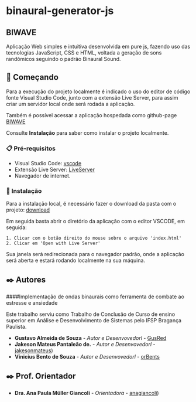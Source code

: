 # binaural-generator-js
## BIWAVE
Aplicação Web simples e intuitiva desenvolvida em pure js, fazendo uso das tecnologias JavaScript, CSS e HTML, voltada a geração de sons randômicos seguindo o padrão Binaural Sound.

## 🚀 Começando

Para a execução do projeto localmente é indicado o uso do editor de código fonte Visual Studio Code, junto com a extensão Live Server, para assim criar um servidor local onde será rodada a aplicação.

Também é possível acessar a aplicação hospedada como github-page [BIWAVE](https://orbents.github.io/binaural-generator-js/)

Consulte **Instalação** para saber como instalar o projeto localmente.

### 📋 Pré-requisitos

- Visual Studio Code: [vscode](https://code.visualstudio.com/download)
- Extensão Live Server: [LiveServer](https://marketplace.visualstudio.com/items?itemName=ritwickdey.LiveServer)
- Navegador de internet.

### 🔧 Instalação

Para a instalação local, é necessário fazer o download da pasta com o projeto: [download](https://github.com/orBents/binaural-generator-js/archive/refs/heads/main.zip)

Em seguida basta abrir o diretório da aplicação com o editor VSCODE, em seguida: 

```
1. Clicar com o botão direito do mouse sobre o arquivo 'index.html'
2. Clicar em 'Open with Live Server'
```
Sua janela será redirecionada para o navegador padrão, onde a aplicação será aberta e estará rodando localmente na sua máquina.

## ✒️ Autores
####Implementação de ondas binaurais como ferramenta de combate ao estresse e ansiedade

Este trabalho serviu como Trabalho de Conclusão de Curso de ensino superior em Análise e Desenvolvimento de Sistemas pelo IFSP Bragança Paulista.

* **Gustavo Almeida de Souza** - *Autor e Desenvovedorl* - [GusRed](https://github.com/GusRed)
* **Jakeson Mateus Pantaleão de.** - *Autor e Desenvovedorl* - [jakesonmateus](https://github.com/jakesonmateus))
* **Vinicius Bento de Souza** - *Autor e Desenvovedorl* - [orBents](https://github.com/orBents)

## ✒️ Prof. Orientador
* **Dra. Ana Paula Müller Giancoli** - *Orientadora* - [anagiancoli](https://github.com/anagiancoli))
